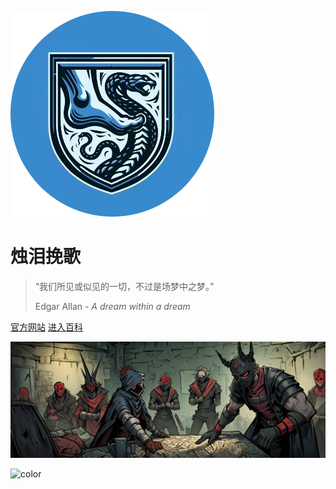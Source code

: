 ![logo](img/logo.png)

# 烛泪挽歌 
<!-- <small>ELEGY OF CANDLE TEARS </small> -->
 
> “我们所见或似见的一切，不过是场梦中之梦。”  
>
> Edgar Allan - *A dream within a dream*

<!-- - 危机四伏的索拉斯特区
- 各怀异心的旅行者
- 肆意散播的瘟疫

你不可能拯救所有人。 -->

[官方网站](https://cn-hb-lt-tmp3.natfrp.cloud:56560/Elegy-of-candle-tears/site/)
[进入百科](#烛泪挽歌 "id=enter-wiki")

![](img/bg.png)

![color](#000000)